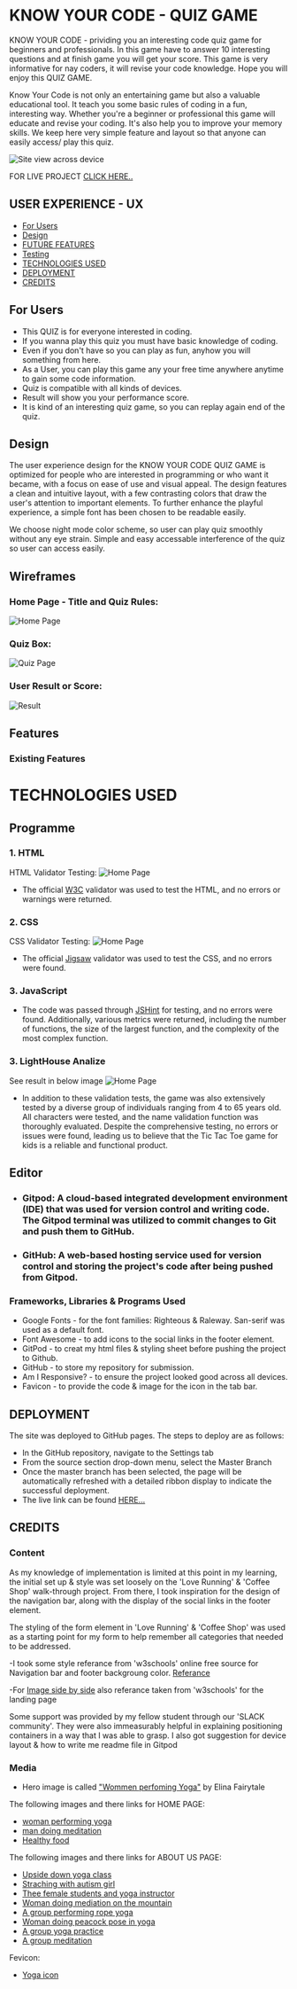 # KNOW YOUR CODE - QUIZ GAME
KNOW YOUR CODE - prividing you an interesting code quiz game for beginners and professionals. In this game have to answer 10 interesting questions and at finish game you will get your score. This game is very informative for nay coders, it will revise your code knowledge. Hope you will enjoy this QUIZ GAME.

Know Your Code is not only an entertaining game but also a valuable educational tool. It teach you some basic rules of coding in a fun, interesting way. Whether you're a beginner or professional this game will educate and revise your coding. It's also help you to improve your memory skills. We keep here very simple feature and layout so that anyone can easily access/ play this quiz.


![Site view across device](/assets/images-readme/devices-layout.png)

FOR LIVE PROJECT [CLICK HERE..](https://kamal-kohli.github.io/PP2-Quiz_Game/)

## USER EXPERIENCE - UX
+ [For Users](#for-users "For Users")
+ [Design](#design "Design")
+ [FUTURE FEATURES](#future-features "FUTURE FEATURES")
+ [Testing](#testing "Testing")
+ [TECHNOLOGIES USED](#technologies-used "TECHNOLOGIES USED")
+ [DEPLOYMENT](#deployment "DEPLOYMENT")
+ [CREDITS](#credits "CREDITS")

## For Users
- This QUIZ is for everyone interested in coding.
- If you wanna play this quiz you must have basic knowledge of coding.
- Even if you don't have so you can play as fun, anyhow you will something from here.
- As a User, you can play this game any your free time anywhere anytime to gain some code information.
- Quiz is compatible with all kinds of devices.
- Result will show you your performance score.
- It is kind of an interesting quiz game, so you can replay again end of the quiz.

## Design

The user experience design for the KNOW YOUR CODE QUIZ GAME is optimized for people who are interested in programming or who want it became, with a focus on ease of use and visual appeal. The design features a clean and intuitive layout, with a few contrasting colors that draw the user's attention to important elements. To further enhance the playful experience, a simple font has been chosen to be readable easily.

We choose night mode color scheme, so user can play quiz smoothly without any eye strain. Simple and easy accessable interference of the quiz so user can access easily. 

## Wireframes

### Home Page - Title and Quiz Rules:
![Home Page](/assets/images-readme/wfrule.png)

### Quiz Box:
![Quiz Page](/assets/images-readme/wfquizbox.png)

### User Result or Score:
![Result](/assets/images-readme/wfresult.png)

## Features
### Existing Features



# TECHNOLOGIES USED
## Programme
### 1. HTML
HTML Validator Testing:
![Home Page](/assets/images-readme/html.png)
- The official [W3C](https://validator.w3.org/) validator was used to test the HTML, and no errors or warnings were returned.

### 2. CSS
CSS Validator Testing:
![Home Page](/assets/images-readme/css.png)
- The official [Jigsaw](https://jigsaw.w3.org/css-validator/) validator was used to test the CSS, and no errors were found.

### 3. JavaScript
- The code was passed through [JSHint](https://jshint.com/) for testing, and no errors were found. Additionally, various metrics were returned, including the number of functions, the size of the largest function, and the complexity of the most complex function.

### 3. LightHouse Analize
See result in below image
![Home Page](/assets/images-readme/lighthouse.png)
- In addition to these validation tests, the game was also extensively tested by a diverse group of individuals ranging from 4 to 65 years old. All characters were tested, and the name validation function was thoroughly evaluated. Despite the comprehensive testing, no errors or issues were found, leading us to believe that the Tic Tac Toe game for kids is a reliable and functional product.

## Editor
 - ### Gitpod: A cloud-based integrated development environment (IDE) that was used for version control and writing code. The Gitpod terminal was utilized to commit changes to Git and push them to GitHub.

 - ### GitHub: A web-based hosting service used for version control and storing the project's code after being pushed from Gitpod.

### Frameworks, Libraries & Programs Used
- Google Fonts - for the font families: Righteous & Raleway. San-serif was used as a default font.
- Font Awesome - to add icons to the social links in the footer element.
- GitPod - to creat my html files & styling sheet before pushing the project to Github.
- GitHub - to store my repository for submission.
- Am I Responsive? - to ensure the project looked good across all devices.
- Favicon - to provide the code & image for the icon in the tab bar.

## DEPLOYMENT
The site was deployed to GitHub pages. The steps to deploy are as follows:
- In the GitHub repository, navigate to the Settings tab
- From the source section drop-down menu, select the Master Branch
- Once the master branch has been selected, the page will be automatically refreshed with a detailed ribbon display to indicate the successful deployment.
- The live link can be found [HERE...](https://kamal-kohli.github.io/Project-1-Satvik-/)

## CREDITS

### Content
As my knowledge of implementation is limited at this point in my learning, the initial set up & style was set loosely on the 'Love Running' & 'Coffee Shop' walk-through project. From there, I took inspiration for the design of the navigation bar, along with the display of the social links in the footer element.

The styling of the form element in 'Love Running' & 'Coffee Shop' was used as a starting point for my form to help remember all categories that needed to be addressed.

-I took some style referance from 'w3schools' online free source for Navigation bar and footer backgroung color.
[Referance](https://www.w3schools.com/howto/howto_js_topnav_responsive.asp)

-For [Image side by side](https://www.w3schools.com/howto/howto_js_topnav_responsive.asp) also referance taken from 'w3schools' for the landing page 

Some support was provided by my fellow student through our 'SLACK community'. They were also immeasurably helpful in explaining positioning containers in a way that I was able to grasp. I also got suggestion for device layout & how to write me readme file in Gitpod

### Media
- Hero image is called ["Wommen perfoming Yoga"](https://www.pexels.com/photo/2-women-sitting-on-galaxy-design-yoga-mat-3822226/) by Elina Fairytale

The following images and there links for HOME PAGE:
- [woman performing yoga](https://www.pexels.com/photo/woman-in-scorpion-pose-3822142/)
- [man doing meditation](https://www.pexels.com/photo/a-man-in-white-thobe-meditating-on-the-mountain-top-4340795/)
- [Healthy food](https://www.pexels.com/photo/flat-lay-photography-of-vegetable-salad-on-plate-1640777/)

The following images and there links for ABOUT US PAGE:
- [Upside down yoga class](https://www.pexels.com/photo/woman-in-scorpion-pose-3822142/)
- [Straching with autism girl](https://www.pexels.com/photo/photo-of-women-stretching-together-4056726/)
- [Thee female students and yoga instructor](https://www.pexels.com/photo/women-doing-yoga-3822668/)
- [Woman doing mediation on the mountain](https://www.pexels.com/photo/woman-in-black-sports-bra-and-black-pants-sitting-on-rock-5184327/)
- [A group performing rope yoga](https://www.pexels.com/photo/group-of-women-doing-yoga-swing-6582869/)
- [Woman doing peacock pose in yoga](https://www.pexels.com/photo/a-woman-in-brown-leggings-balancing-her-body-on-a-yoga-mat-4534867/)
- [A group yoga practice](https://www.pexels.com/photo/people-doing-yoga-in-the-studio-8436589/)
- [A group meditation](https://www.pexels.com/photo/group-of-women-doing-yoga-exercise-8436719/)

Fevicon:
- [Yoga icon](https://www.flaticon.com/free-icon/yoga-posture_55316)

  